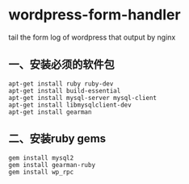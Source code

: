 wordpress-form-handler
======================

tail the form log of wordpress that output by nginx

一、安装必须的软件包
-----------------------------

	apt-get install ruby ruby-dev
	apt-get install build-essential
	apt-get install mysql-server mysql-client
	apt-get install libmysqlclient-dev
	apt-get install gearman


二、安装ruby gems
----------------------------

	gem install mysql2
	gem install gearman-ruby
	gem install wp_rpc




